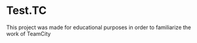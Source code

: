 # Test.TC
This project was made for educational purposes in order to familiarize the work of TeamCity
